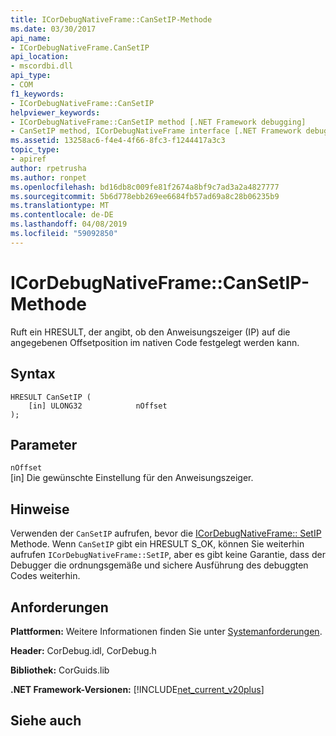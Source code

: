 ```yaml
---
title: ICorDebugNativeFrame::CanSetIP-Methode
ms.date: 03/30/2017
api_name:
- ICorDebugNativeFrame.CanSetIP
api_location:
- mscordbi.dll
api_type:
- COM
f1_keywords:
- ICorDebugNativeFrame::CanSetIP
helpviewer_keywords:
- ICorDebugNativeFrame::CanSetIP method [.NET Framework debugging]
- CanSetIP method, ICorDebugNativeFrame interface [.NET Framework debugging]
ms.assetid: 13258ac6-f4e4-4f66-8fc3-f1244417a3c3
topic_type:
- apiref
author: rpetrusha
ms.author: ronpet
ms.openlocfilehash: bd16db8c009fe81f2674a8bf9c7ad3a2a4827777
ms.sourcegitcommit: 5b6d778ebb269ee6684fb57ad69a8c28b06235b9
ms.translationtype: MT
ms.contentlocale: de-DE
ms.lasthandoff: 04/08/2019
ms.locfileid: "59092850"
---
```

# <a name="icordebugnativeframecansetip-method"></a>ICorDebugNativeFrame::CanSetIP-Methode
Ruft ein HRESULT, der angibt, ob den Anweisungszeiger (IP) auf die angegebenen Offsetposition im nativen Code festgelegt werden kann.  
  
## <a name="syntax"></a>Syntax  
  
```  
HRESULT CanSetIP (  
    [in] ULONG32            nOffset  
);  
```  
  
## <a name="parameters"></a>Parameter  
 `nOffset`  
 [in] Die gewünschte Einstellung für den Anweisungszeiger.  
  
## <a name="remarks"></a>Hinweise  
 Verwenden der `CanSetIP` aufrufen, bevor die [ICorDebugNativeFrame:: SetIP](../../../../docs/framework/unmanaged-api/debugging/icordebugnativeframe-setip-method.md) Methode. Wenn `CanSetIP` gibt ein HRESULT S_OK, können Sie weiterhin aufrufen `ICorDebugNativeFrame::SetIP`, aber es gibt keine Garantie, dass der Debugger die ordnungsgemäße und sichere Ausführung des debuggten Codes weiterhin.  
  
## <a name="requirements"></a>Anforderungen  
 **Plattformen:** Weitere Informationen finden Sie unter [Systemanforderungen](../../../../docs/framework/get-started/system-requirements.md).  
  
 **Header:** CorDebug.idl, CorDebug.h  
  
 **Bibliothek:** CorGuids.lib  
  
 **.NET Framework-Versionen:** [!INCLUDE[net_current_v20plus](../../../../includes/net-current-v20plus-md.md)]  
  
## <a name="see-also"></a>Siehe auch
